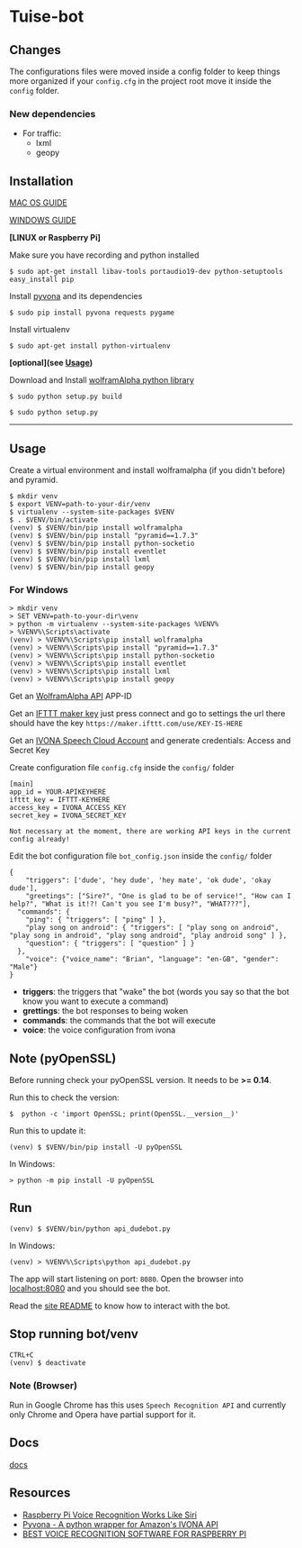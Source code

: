 # Tuise-bot

## Changes
The configurations files were moved inside a config folder to keep things more organized if your `config.cfg` in the project root move it inside the `config` folder.

### New dependencies
- For traffic:
  * lxml
  * geopy

## Installation

[MAC OS GUIDE](./docs/mac.md)

[WINDOWS GUIDE](./docs/windows.md)

**[LINUX or Raspberry Pi]**

Make sure you have recording and python installed

    $ sudo apt-get install libav-tools portaudio19-dev python-setuptools easy_install pip

Install [pyvona](https://github.com/zbears/pyvona) and its dependencies

    $ sudo pip install pyvona requests pygame

Install virtualenv

    $ sudo apt-get install python-virtualenv


**\[optional\](see [Usage](./#usage))**

Download and Install [wolframAlpha python library](https://github.com/jaraco/wolframalpha)

    $ sudo python setup.py build

    $ sudo python setup.py

<hr>

## Usage

Create a virtual environment and install wolframalpha (if you didn't before) and pyramid.

    $ mkdir venv
    $ export VENV=path-to-your-dir/venv
    $ virtualenv --system-site-packages $VENV
    $ . $VENV/bin/activate
    (venv) $ $VENV/bin/pip install wolframalpha
    (venv) $ $VENV/bin/pip install "pyramid==1.7.3"
    (venv) $ $VENV/bin/pip install python-socketio
    (venv) $ $VENV/bin/pip install eventlet
    (venv) $ $VENV/bin/pip install lxml
    (venv) $ $VENV/bin/pip install geopy

### For Windows

    > mkdir venv
    > SET VENV=path-to-your-dir\venv
    > python -m virtualenv --system-site-packages %VENV%
    > %VENV%\Scripts\activate
    (venv) > %VENV%\Scripts\pip install wolframalpha
    (venv) > %VENV%\Scripts\pip install "pyramid==1.7.3"
    (venv) > %VENV%\Scripts\pip install python-socketio
    (venv) > %VENV%\Scripts\pip install eventlet
    (venv) > %VENV%\Scripts\pip install lxml
    (venv) > %VENV%\Scripts\pip install geopy

Get an [WolframAlpha API](http://products.wolframalpha.com/api/) APP-ID

Get an [IFTTT maker key](https://ifttt.com/maker) just press connect and go to settings the url there should have the key `https://maker.ifttt.com/use/KEY-IS-HERE`

Get an [IVONA Speech Cloud Account](https://www.ivona.com/us/for-business/speech-cloud/) and generate credentials: Access and Secret Key


Create configuration file `config.cfg` inside the `config/` folder

```
[main]
app_id = YOUR-APIKEYHERE
ifttt_key = IFTTT-KEYHERE
access_key = IVONA_ACCESS_KEY
secret_key = IVONA_SECRET_KEY
```

```
Not necessary at the moment, there are working API keys in the current config already!
```

Edit the bot configuration file `bot_config.json` inside the `config/` folder

```
{
	"triggers": ['dude', 'hey dude', 'hey mate', 'ok dude', 'okay dude'],
	"greetings": ["Sire?", "One is glad to be of service!", "How can I help?", "What is it!?! Can't you see I'm busy?", "WHAT???"],
  "commands": {
    "ping": { "triggers": [ "ping" ] },
    "play song on android": { "triggers": [ "play song on android", "play song in android", "play song android", "play android song" ] },
    "question": { "triggers": [ "question" ] }
  },
	"voice": {"voice_name": "Brian", "language": "en-GB", "gender": "Male"}
}
```

- **triggers**: the triggers that "wake" the bot (words you say so that the bot know you want to execute a command)
- **grettings**: the bot responses to being woken
- **commands**: the commands that the bot will execute
- **voice**: the voice configuration from ivona

## Note (pyOpenSSL)
Before running check your pyOpenSSL version. It needs to be **>= 0.14**.

Run this to check the version:

    $  python -c 'import OpenSSL; print(OpenSSL.__version__)'

Run this to update it:    

    (venv) $ $VENV/bin/pip install -U pyOpenSSL

In Windows:

    > python -m pip install -U pyOpenSSL

## Run

    (venv) $ $VENV/bin/python api_dudebot.py

In Windows:

    (venv) > %VENV%\Scripts\python api_dudebot.py

The app will start listening on port: `8080`.
Open the browser into [localhost:8080](http://localhost:8080) and you should see the bot.

Read the [site README](./site) to know how to interact with the bot.

## Stop running bot/venv

    CTRL+C
    (venv) $ deactivate

### Note (Browser)
Run in Google Chrome has this uses `Speech Recognition API` and currently only Chrome and Opera have partial support for it.

## Docs
[docs](./docs)

## Resources

- [Raspberry Pi Voice Recognition Works Like Siri](https://oscarliang.com/raspberry-pi-voice-recognition-works-like-siri/)
- [Pyvona - A python wrapper for Amazon's IVONA API](http://zacharybears.com/pyvona/)
- [BEST VOICE RECOGNITION SOFTWARE FOR RASPBERRY PI](http://diyhacking.com/best-voice-recognition-software-for-raspberry-pi/)
